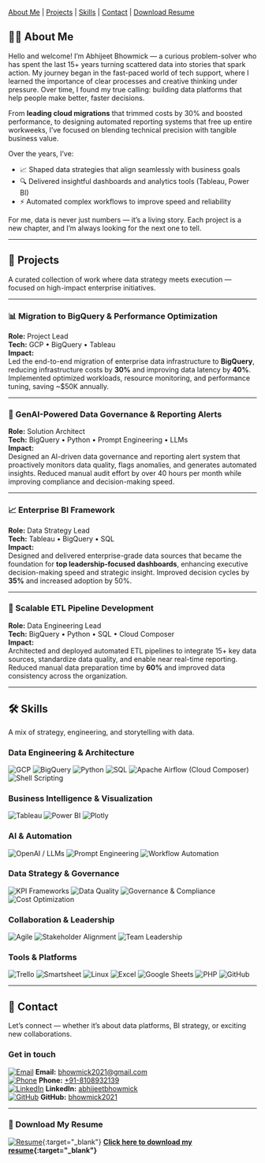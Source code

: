 [About Me](#about-me) | [Projects](#projects) | [Skills](#skills) | [Contact](#contact) | [Download Resume](#download-my-resume)

<a id="about-me"></a>
## 👨‍💻 About Me

Hello and welcome! I’m Abhijeet Bhowmick — a curious problem-solver who has spent the last 15+ years turning scattered data into stories that spark action. My journey began in the fast-paced world of tech support, where I learned the importance of clear processes and creative thinking under pressure. Over time, I found my true calling: building data platforms that help people make better, faster decisions.

From **leading cloud migrations** that trimmed costs by 30% and boosted performance, to designing automated reporting systems that free up entire workweeks, I’ve focused on blending technical precision with tangible business value.

Over the years, I’ve:  
- 📈 Shaped data strategies that align seamlessly with business goals  
- 🔍 Delivered insightful dashboards and analytics tools (Tableau, Power BI)  
- ⚡ Automated complex workflows to improve speed and reliability  

For me, data is never just numbers — it’s a living story. Each project is a new chapter, and I’m always looking for the next one to tell.

---
<a id="projects"></a>
## 🚀 Projects

A curated collection of work where data strategy meets execution — focused on high-impact enterprise initiatives.

---

### 📊 Migration to BigQuery & Performance Optimization  
**Role:** Project Lead  
**Tech:** GCP • BigQuery • Tableau  
**Impact:**  
Led the end-to-end migration of enterprise data infrastructure to **BigQuery**, reducing infrastructure costs by **30%** and improving data latency by **40%**. Implemented optimized workloads, resource monitoring, and performance tuning, saving ~$50K annually.

---

### 🤖 GenAI-Powered Data Governance & Reporting Alerts  
**Role:** Solution Architect  
**Tech:** BigQuery • Python • Prompt Engineering • LLMs  
**Impact:**  
Designed an AI-driven data governance and reporting alert system that proactively monitors data quality, flags anomalies, and generates automated insights. Reduced manual audit effort by over 40 hours per month while improving compliance and decision-making speed.

---

### 📈 Enterprise BI Framework  
**Role:** Data Strategy Lead  
**Tech:** Tableau • BigQuery • SQL  
**Impact:**  
Designed and delivered enterprise-grade data sources that became the foundation for **top leadership-focused dashboards**, enhancing executive decision-making speed and strategic insight. Improved decision cycles by **35%** and increased adoption by 50%.

---

### 🔄 Scalable ETL Pipeline Development  
**Role:** Data Engineering Lead  
**Tech:** BigQuery • Python • SQL • Cloud Composer  
**Impact:**  
Architected and deployed automated ETL pipelines to integrate 15+ key data sources, standardize data quality, and enable near real-time reporting. Reduced manual data preparation time by **60%** and improved data consistency across the organization.

---
<a id="skills"></a>

## 🛠️ Skills

A mix of strategy, engineering, and storytelling with data.

### Data Engineering & Architecture

![GCP](https://img.shields.io/badge/Google%20Cloud-4285F4?style=for-the-badge\&logo=googlecloud\&logoColor=white) ![BigQuery](https://img.shields.io/badge/BigQuery-4285F4?style=for-the-badge\&logo=googlebigquery\&logoColor=white) ![Python](https://img.shields.io/badge/Python-3776AB?style=for-the-badge\&logo=python\&logoColor=white) ![SQL](https://img.shields.io/badge/SQL-003B57?style=for-the-badge\&logo=postgresql\&logoColor=white) ![Apache Airflow (Cloud Composer)](https://img.shields.io/badge/Apache%20Airflow-017CEE?style=for-the-badge\&logo=apacheairflow\&logoColor=white) ![Shell Scripting](https://img.shields.io/badge/Shell_Scripting-4EAA25?style=for-the-badge\&logo=gnubash\&logoColor=white)

### Business Intelligence & Visualization

![Tableau](https://img.shields.io/badge/Tableau-E97627?style=for-the-badge\&logo=tableau\&logoColor=white) ![Power BI](https://img.shields.io/badge/Power_BI-F2C811?style=for-the-badge\&logo=powerbi\&logoColor=black) ![Plotly](https://img.shields.io/badge/Plotly-3F4F75?style=for-the-badge\&logo=plotly\&logoColor=white)

### AI & Automation

![OpenAI / LLMs](https://img.shields.io/badge/OpenAI-412991?style=for-the-badge\&logo=openai\&logoColor=white) ![Prompt Engineering](https://img.shields.io/badge/Prompt%20Engineering-1F6FEB?style=for-the-badge\&logo=markdown\&logoColor=white) ![Workflow Automation](https://img.shields.io/badge/Automation-0E7C7B?style=for-the-badge\&logo=zapier\&logoColor=white)

### Data Strategy & Governance

![KPI Frameworks](https://img.shields.io/badge/KPI%20Frameworks-3C3C3C?style=for-the-badge\&logo=target\&logoColor=white) ![Data Quality](https://img.shields.io/badge/Data%20Quality-00599C?style=for-the-badge\&logo=databricks\&logoColor=white) ![Governance & Compliance](https://img.shields.io/badge/Governance%20%26%20Compliance-2E7D32?style=for-the-badge\&logo=trustpilot\&logoColor=white) ![Cost Optimization](https://img.shields.io/badge/Cost%20Optimization-8E24AA?style=for-the-badge\&logo=googleanalytics\&logoColor=white)

### Collaboration & Leadership

![Agile](https://img.shields.io/badge/Agile-2496ED?style=for-the-badge\&logo=scrumalliance\&logoColor=white) ![Stakeholder Alignment](https://img.shields.io/badge/Stakeholder%20Alignment-6C63FF?style=for-the-badge\&logo=handshake\&logoColor=white) ![Team Leadership](https://img.shields.io/badge/Team%20Leadership-FF6F00?style=for-the-badge\&logo=leader\&logoColor=white)

### Tools & Platforms

![Trello](https://img.shields.io/badge/Trello-0052CC?style=for-the-badge\&logo=trello\&logoColor=white) ![Smartsheet](https://img.shields.io/badge/Smartsheet-2E74B5?style=for-the-badge\&logo=smartsheet\&logoColor=white) ![Linux](https://img.shields.io/badge/Linux-FCC624?style=for-the-badge\&logo=linux\&logoColor=black) ![Excel](https://img.shields.io/badge/Microsoft_Excel-217346?style=for-the-badge\&logo=microsoftexcel\&logoColor=white) ![Google Sheets](https://img.shields.io/badge/Google_Sheets-34A853?style=for-the-badge\&logo=googlesheets\&logoColor=white) ![PHP](https://img.shields.io/badge/PHP-777BB4?style=for-the-badge\&logo=php\&logoColor=white) ![GitHub](https://img.shields.io/badge/GitHub-181717?style=for-the-badge\&logo=github\&logoColor=white)


---
<a id="contact"></a>
## 📮 Contact

Let’s connect — whether it’s about data platforms, BI strategy, or exciting new collaborations.

### Get in touch  
[![Email](https://img.icons8.com/fluency/24/000000/new-post.png)](mailto:bhowmick2021@gmail.com) **Email:** [bhowmick2021@gmail.com](mailto:bhowmick2021@gmail.com)  
[![Phone](https://img.icons8.com/fluency/24/000000/phone.png)](tel:+918108932139) **Phone:** [+91-8108932139](tel:+918108932139)  
[![LinkedIn](https://img.icons8.com/color/24/000000/linkedin.png)](https://www.linkedin.com/in/abhijeetbhowmick) **LinkedIn:** [abhijeetbhowmick](https://www.linkedin.com/in/abhijeetbhowmick)  
[![GitHub](https://img.icons8.com/ios-glyphs/24/000000/github.png)](https://github.com/bhowmick2021) **GitHub:** [bhowmick2021](https://github.com/bhowmick2021)  

---
<a id="download-my-resume"></a>
### 📄 Download My Resume
[![Resume](https://img.icons8.com/fluency/48/000000/resume.png)](Abhijeet_Bhowmick_Resume.pdf){:target=\"_blank\"} **[Click here to download my resume](Abhijeet_Bhowmick_Resume.pdf){:target=\"_blank\"}**
